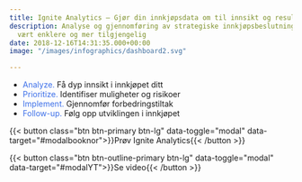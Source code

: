 ```yaml
---
title: Ignite Analytics – Gjør din innkjøpsdata om til innsikt og resultater
description: Analyse og gjennomføring av strategiske innkjøpsbeslutninger har aldri
  vært enklere og mer tilgjengelig
date: 2018-12-16T14:31:35.000+00:00
image: "/images/infographics/dashboard2.svg"

---
```

<ul class="fa-ul"> <li><span class="fa-li"><i class="fas fa-chart-bar" style="color: #3C6FE9"></i></span><span style="color: #3C6FE9">Analyze.</span> Få dyp innsikt i innkjøpet ditt</li> <li><span class="fa-li"><i class="fas fa-exclamation-triangle" style="color: #3C6FE9"></i></span><span style="color: #3C6FE9">Prioritize.</span> Identifiser muligheter og risikoer</li> <li><span class="fa-li"><i class="fas fa-magic" style="color: #3C6FE9"></i></span><span style="color: #3C6FE9">Implement.</span> Gjennomfør forbedringstiltak</li> <li><span class="fa-li"><i class="fas fa-sync"></i></span><span style="color: #3C6FE9">Follow-up.</span> Følg opp utviklingen i innkjøpet</li> </ul>

{{< button class="btn btn-primary btn-lg" data-toggle="modal" data-target="#modalbooknor">}}Prøv Ignite Analytics{{< /button >}}

{{< button class="btn btn-outline-primary btn-lg" data-toggle="modal" data-target="#modalYT">}}Se video<i class="fas fas-outline fa-play-circle btn-icon"></i>{{< /button >}}